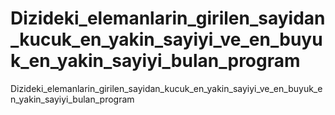 # Dizideki_elemanlarin_girilen_sayidan_kucuk_en_yakin_sayiyi_ve_en_buyuk_en_yakin_sayiyi_bulan_program
Dizideki_elemanlarin_girilen_sayidan_kucuk_en_yakin_sayiyi_ve_en_buyuk_en_yakin_sayiyi_bulan_program
